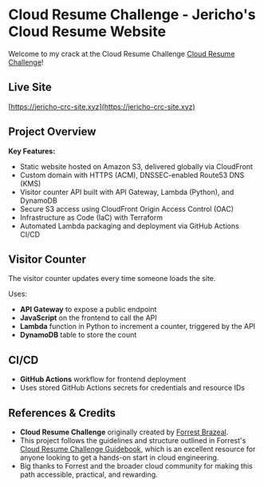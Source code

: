 # Cloud Resume Challenge - Jericho's Cloud Resume Website

Welcome to my crack at the Cloud Resume Challenge [Cloud Resume Challenge](https://cloudresumechallenge.dev/)!

## Live Site
[https://jericho-crc-site.xyz](https://jericho-crc-site.xyz)

## Project Overview

**Key Features:**
- Static website hosted on Amazon S3, delivered globally via CloudFront
- Custom domain with HTTPS (ACM), DNSSEC-enabled Route53 DNS (KMS)
- Visitor counter API built with API Gateway, Lambda (Python), and DynamoDB
- Secure S3 access using CloudFront Origin Access Control (OAC)
- Infrastructure as Code (IaC) with Terraform
- Automated Lambda packaging and deployment via GitHub Actions CI/CD

## Visitor Counter

The visitor counter updates every time someone loads the site.

Uses:
- **API Gateway** to expose a public endpoint
- **JavaScript** on the frontend to call the API
- **Lambda** function in Python to increment a counter, triggered by the API
- **DynamoDB** table to store the count

## CI/CD
- **GitHub Actions** workflow for frontend deployment
- Uses stored GitHub Actions secrets for credentials and resource IDs

## References & Credits
- **Cloud Resume Challenge** originally created by [Forrest Brazeal](https://forrestbrazeal.com/).
- This project follows the guidelines and structure outlined in Forrest's [Cloud Resume Challenge Guidebook](https://cloudresumechallenge.dev/docs/the-challenge/aws/), which is an excellent resource for anyone looking to get a hands-on start in cloud engineering.
- Big thanks to Forrest and the broader cloud community for making this path accessible, practical, and rewarding.